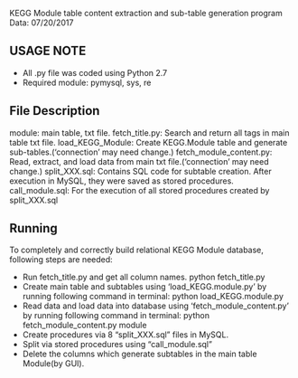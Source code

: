 KEGG Module table content extraction and sub-table generation program
Data: 07/20/2017

USAGE NOTE
-----
- All .py file was coded using Python 2.7
- Required module: pymysql, sys, re

File Description
-----
module: main table, txt file.
fetch_title.py: Search and return all tags in main table txt file.
load_KEGG_Module: Create KEGG.Module table and generate sub-tables.(‘connection’ may need change.)
fetch_module_content.py: Read, extract, and load data from main txt file.(‘connection’ may need change.)
split_XXX.sql: Contains SQL code for subtable creation. After execution in MySQL, they were saved as stored procedures. 
call_module.sql: For the execution of all stored procedures created by split_XXX.sql 

Running
-----
To completely and correctly build relational KEGG Module database, following steps are needed:
- Run fetch_title.py and get all column names.
	python fetch_title.py
- Create main table and subtables using ‘load_KEGG.module.py’ by running following command in terminal: 
	python load_KEGG.module.py
- Read data and load data into database using ‘fetch_module_content.py’ by running following command in terminal:
	python fetch_module_content.py module
- Create procedures via 8 “split_XXX.sql” files in MySQL. 
- Split via stored procedures using “call_module.sql”
- Delete the columns which generate subtables in the main table Module(by GUI).